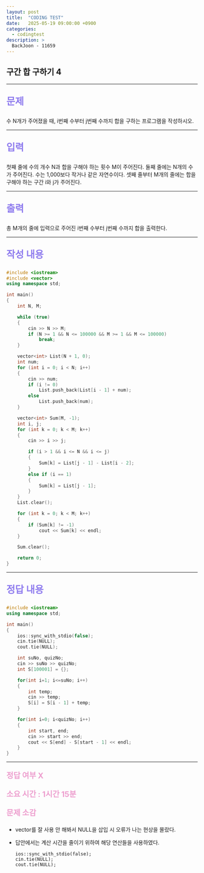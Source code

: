 ```yaml
---
layout: post
title:  "CODING TEST"
date:   2025-05-19 09:00:00 +0900
categories:
  - codingtest
description: >
  BackJoon - 11659
---
```

## 구간 합 구하기 4

---

<p style = "color:#8f7cee; font-size:25px; font-weight:bold">
문제
</p>

수 N개가 주어졌을 때, i번째 수부터 j번째 수까지 합을 구하는 프로그램을 작성하시오.

---

<p style = "color:#8f7cee; font-size:25px; font-weight:bold">
입력
</p>

첫째 줄에 수의 개수 N과 합을 구해야 하는 횟수 M이 주어진다. 둘째 줄에는 N개의 수가 주어진다. 수는 1,000보다 작거나 같은 자연수이다. 셋째 줄부터 M개의 줄에는 합을 구해야 하는 구간 i와 j가 주어진다.

---

<p style = "color:#8f7cee; font-size:25px; font-weight:bold">
출력
</p>

총 M개의 줄에 입력으로 주어진 i번째 수부터 j번째 수까지 합을 출력한다.

---

<p style = "color:#8f7cee; font-size:25px; font-weight:bold">
작성 내용
</p>

```C++
#include <iostream>
#include <vector>
using namespace std;

int main()
{
	int N, M;

	while (true)
	{
		cin >> N >> M;
		if (N >= 1 && N <= 100000 && M >= 1 && M <= 100000)
			break;
	}

	vector<int> List(N + 1, 0);
	int num;
	for (int i = 0; i < N; i++)
	{
		cin >> num;
		if (i != 0)
			List.push_back(List[i - 1] + num);
		else
			List.push_back(num);
	}

	vector<int> Sum(M, -1);
	int i, j;
	for (int k = 0; k < M; k++)
	{
		cin >> i >> j;

		if (i > 1 && i <= N && i <= j)
		{
			Sum[k] = List[j - 1] - List[i - 2];
		}
		else if (i == 1)
		{
			Sum[k] = List[j - 1];
		}
	}
	List.clear();

	for (int k = 0; k < M; k++)
	{
		if (Sum[k] != -1)
			cout << Sum[k] << endl;
	}

	Sum.clear();

	return 0;
}
```

---

<p style = "color:#8f7cee; font-size:25px; font-weight:bold">
정답 내용
</p>

```C++
#include <iostream>
using namespace std;

int main()
{
	ios::sync_with_stdio(false);
	cin.tie(NULL);
	cout.tie(NULL);

	int suNo, quizNo;
	cin >> suNo >> quizNo;
	int S[100001] = {};

	for(int i=1; i<=suNo; i++)
	{
		int temp;
		cin >> temp;
		S[i] = S[i - 1] + temp;
	}

	for(int i=0; i<quizNo; i++)
	{
		int start, end;
		cin >> start >> end;
		cout << S[end] - S[start - 1] << endl;
	}
}
```

---

<p style = "color:#ed9ece; font-size:20px; font-weight:bold">
정답 여부 X
</p>

<p style = "color:#ed9ece; font-size:20px; font-weight:bold">
소요 시간 : 1시간 15분
</p>

<p style = "color:#ed9ece; font-size:20px; font-weight:bold">
문제 소감
</p>

- vector를 잘 사용 안 해봐서 NULL을 삽입 시 오류가 나는 현상을 몰랐다.

- 답안에서는 계산 시간을 줄이기 위하여 해당 연산들을 사용하였다.
	```
	ios::sync_with_stdio(false);
	cin.tie(NULL);
	cout.tie(NULL);
	```
